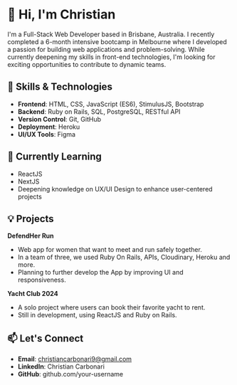 # 👋 Hi, I'm Christian
I'm a Full-Stack Web Developer based in Brisbane, Australia. I recently completed a 6-month intensive bootcamp in Melbourne where I developed a passion for building web applications and problem-solving.
While currently deepening my skills in front-end technologies, I'm looking for exciting opportunities to contribute to dynamic teams.

## 🚀 Skills & Technologies
- **Frontend**: HTML, CSS, JavaScript (ES6), StimulusJS, Bootstrap
- **Backend**: Ruby on Rails, SQL, PostgreSQL, RESTful API
- **Version Control**: Git, GitHub
- **Deployment**: Heroku
- **UI/UX Tools**: Figma
## 🌱 Currently Learning
- ReactJS
- NextJS
- Deepening knowledge on UX/UI Design to enhance user-centered projects
## 💡 Projects
**DefendHer Run**
- Web app for women that want to meet and run safely together.
- In a team of three, we used Ruby On Rails, APIs, Cloudinary, Heroku and more.
- Planning to further develop the App by improving UI and responsiveness.

**Yacht Club 2024**
- A solo project where users can book their favorite yacht to rent.
- Still in development, using ReactJS and Ruby on Rails.

## 📫 Let's Connect
- **Email**: christiancarbonari9@gmail.com
- **LinkedIn**: Christian Carbonari
- **GitHub**: github.com/your-username
